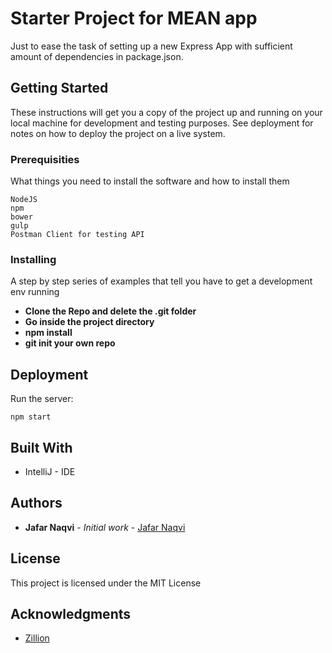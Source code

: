 # Starter Project for MEAN app

Just to ease the task of setting up a new Express App with sufficient amount of dependencies in package.json.

## Getting Started

These instructions will get you a copy of the project up and running on your local machine for development and testing purposes. See deployment for notes on how to deploy the project on a live system.

### Prerequisities

What things you need to install the software and how to install them

```
NodeJS
npm
bower
gulp
Postman Client for testing API
```

### Installing

A step by step series of examples that tell you have to get a development env running

* **Clone the Repo and delete the .git folder**
* **Go inside the project directory**
* **npm install**
* **git init your own repo**

## Deployment

Run the server:


```
npm start
```


## Built With

* IntelliJ - IDE


## Authors

* **Jafar Naqvi** - *Initial work* - [Jafar Naqvi](https://github.com/naqvijafar91)


## License

This project is licensed under the MIT License

## Acknowledgments

* [Zillion](http://zillion.io)
